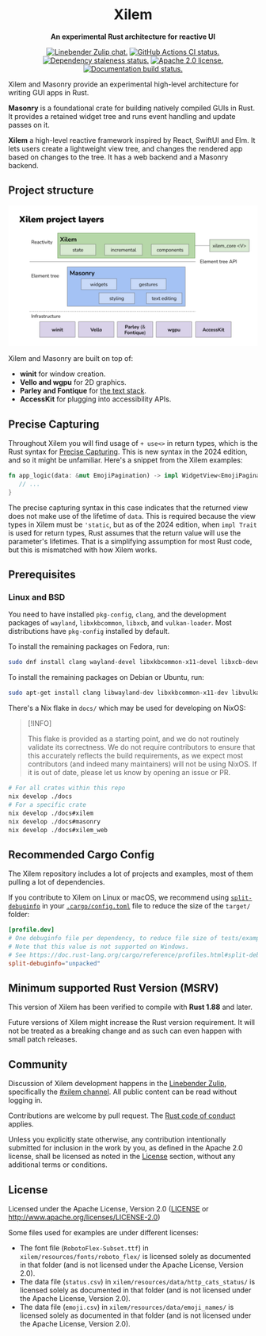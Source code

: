 <div align="center">

# Xilem

**An experimental Rust architecture for reactive UI**

[![Linebender Zulip chat.](https://img.shields.io/badge/Xi%20Zulip-%23xilem-blue?logo=Zulip)](https://xi.zulipchat.com/#narrow/stream/354396-xilem)
[![GitHub Actions CI status.](https://img.shields.io/github/actions/workflow/status/linebender/xilem/ci.yml?logo=github&label=CI)](https://github.com/linebender/xilem/actions)
[![Dependency staleness status.](https://deps.rs/repo/github/linebender/xilem/status.svg)](https://deps.rs/repo/github/linebender/xilem)
[![Apache 2.0 license.](https://img.shields.io/badge/license-Apache--2.0-blue.svg)](#license)
[![Documentation build status.](https://img.shields.io/docsrs/xilem.svg)](https://docs.rs/xilem)

</div>

Xilem and Masonry provide an experimental high-level architecture for writing GUI apps in Rust.

**Masonry** is a foundational crate for building natively compiled GUIs in Rust.
It provides a retained widget tree and runs event handling and update passes on it.

**Xilem** a high-level reactive framework inspired by React, SwiftUI and Elm.
It lets users create a lightweight view tree, and changes the rendered app based on changes to the tree.
It has a web backend and a Masonry backend.

## Project structure

![Xilem project layers](docs/assets/xilem-layers.svg)

Xilem and Masonry are built on top of:

- **winit** for window creation.
- **Vello and wgpu** for 2D graphics.
- **Parley and Fontique** for [the text stack](https://github.com/linebender/parley#the-Parley-text-stack).
- **AccessKit** for plugging into accessibility APIs.

## Precise Capturing

Throughout Xilem you will find usage of `+ use<>` in return types, which is the Rust syntax for [Precise Capturing](https://doc.rust-lang.org/stable/std/keyword.use.html#precise-capturing).
This is new syntax in the 2024 edition, and so it might be unfamiliar.
Here's a snippet from the Xilem examples:

```rust
fn app_logic(data: &mut EmojiPagination) -> impl WidgetView<EmojiPagination> + use<> {
   // ...
}
```

The precise capturing syntax in this case indicates that the returned view does not make use of the lifetime of `data`.
This is required because the view types in Xilem must be `'static`, but as of the 2024 edition, when `impl Trait` is used
for return types, Rust assumes that the return value will use the parameter's lifetimes.
That is a simplifying assumption for most Rust code, but this is mismatched with how Xilem works.

## Prerequisites

### Linux and BSD

You need to have installed `pkg-config`, `clang`, and the development packages of `wayland`, `libxkbcommon`, `libxcb`, and `vulkan-loader`.
Most distributions have `pkg-config` installed by default.

To install the remaining packages on Fedora, run:

```sh
sudo dnf install clang wayland-devel libxkbcommon-x11-devel libxcb-devel vulkan-loader-devel
```

To install the remaining packages on Debian or Ubuntu, run:

```sh
sudo apt-get install clang libwayland-dev libxkbcommon-x11-dev libvulkan-dev
```

There's a Nix flake in `docs/` which may be used for developing on NixOS:

> [!INFO]
>
> This flake is provided as a starting point, and we do not routinely validate its correctness.
> We do not require contributors to ensure that this accurately reflects the build requirements, as we expect most contributors (and indeed many maintainers) will not be using NixOS.
> If it is out of date, please let us know by opening an issue or PR.

```sh
# For all crates within this repo
nix develop ./docs
# For a specific crate
nix develop ./docs#xilem
nix develop ./docs#masonry
nix develop ./docs#xilem_web
```

## Recommended Cargo Config

The Xilem repository includes a lot of projects and examples, most of them pulling a lot of dependencies.

If you contribute to Xilem on Linux or macOS, we recommend using [`split-debuginfo`](https://doc.rust-lang.org/cargo/reference/profiles.html#split-debuginfo) in your [`.cargo/config.toml`](https://doc.rust-lang.org/cargo/reference/config.html#hierarchical-structure) file to reduce the size of the `target/` folder:

```toml
[profile.dev]
# One debuginfo file per dependency, to reduce file size of tests/examples.
# Note that this value is not supported on Windows.
# See https://doc.rust-lang.org/cargo/reference/profiles.html#split-debuginfo
split-debuginfo="unpacked"
```

## Minimum supported Rust Version (MSRV)

This version of Xilem has been verified to compile with **Rust 1.88** and later.

Future versions of Xilem might increase the Rust version requirement.
It will not be treated as a breaking change and as such can even happen with small patch releases.

## Community

Discussion of Xilem development happens in the [Linebender Zulip](https://xi.zulipchat.com/), specifically the [#xilem channel](https://xi.zulipchat.com/#narrow/stream/354396-xilem).
All public content can be read without logging in.

Contributions are welcome by pull request.
The [Rust code of conduct] applies.

Unless you explicitly state otherwise, any contribution intentionally submitted for inclusion in the work by you, as defined in the Apache 2.0 license, shall be licensed as noted in the [License](#license) section, without any additional terms or conditions.

## License

Licensed under the Apache License, Version 2.0 ([LICENSE](LICENSE) or <http://www.apache.org/licenses/LICENSE-2.0>)

Some files used for examples are under different licenses:

- The font file (`RobotoFlex-Subset.ttf`) in `xilem/resources/fonts/roboto_flex/` is licensed solely as documented in that folder (and is not licensed under the Apache License, Version 2.0).
- The data file (`status.csv`) in `xilem/resources/data/http_cats_status/` is licensed solely as documented in that folder (and is not licensed under the Apache License, Version 2.0).
- The data file (`emoji.csv`) in `xilem/resources/data/emoji_names/` is licensed solely as documented in that folder (and is not licensed under the Apache License, Version 2.0).

[Html.lazy]: https://guide.elm-lang.org/optimization/lazy.html
[Html map]: https://package.elm-lang.org/packages/elm/html/latest/Html#map
[Rc::make_mut]: https://doc.rust-lang.org/std/rc/struct.Rc.html#method.make_mut
[AnyView]: https://developer.apple.com/documentation/swiftui/anyview
[Panoramix]: https://github.com/PoignardAzur/panoramix
[Xilem: an architecture for UI in Rust]: https://raphlinus.github.io/rust/gui/2022/05/07/ui-architecture.html
[xkbcommon]: https://github.com/xkbcommon/libxkbcommon
[Rust code of conduct]: https://www.rust-lang.org/policies/code-of-conduct
